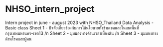 # NHSO_intern_project
Intern project in june -  august 2023 with NHSO_Thailand
Data Analysis - Basic class
Sheet 1 - ปัจจัยเกี่ยวข้องกับการใช้นโยบายทั้งข้ามเขตและในเขตพื้นที่ กรุงเทพมหานคร-เขต13 /n
Sheet 2 - มุมมองทางด้านเวลาเบื้องต้น /n
Sheet 3 - มุมมองทางด้านโรคและผู้คน
